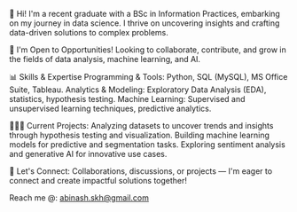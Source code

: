 🚀 Hi!
I'm a recent graduate with a BSc in Information Practices, embarking on my journey in data science. I thrive on uncovering insights and crafting data-driven solutions to complex problems.

🌱 I'm Open to Opportunities!
Looking to collaborate, contribute, and grow in the fields of data analysis, machine learning, and AI.

📊 Skills & Expertise
Programming & Tools: Python, SQL (MySQL), MS Office Suite, Tableau.
Analytics & Modeling: Exploratory Data Analysis (EDA), statistics, hypothesis testing.
Machine Learning: Supervised and unsupervised learning techniques, predictive analytics.

👩🏻‍💻 Current Projects:
Analyzing datasets to uncover trends and insights through hypothesis testing and visualization.
Building machine learning models for predictive and segmentation tasks.
Exploring sentiment analysis and generative AI for innovative use cases.

🌟 Let's Connect:
Collaborations, discussions, or projects — I'm eager to connect and create impactful solutions together!

Reach me @: abinash.skh@gmail.com
